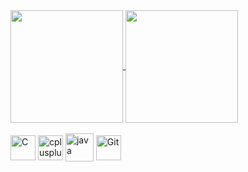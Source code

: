 <a href="https://github.com/nocctis/github-readme-stats">
  <img align="center" height=180cm src="https://github-readme-stats.vercel.app/api?username=juliana-vieira&count_private=true&show_icons=true&theme=radical&hide_border=true" />
</a>
<a href=https://github.com/nocctis/github-readme-stats">
  <img align="center" height=180cm src="https://github-readme-stats.vercel.app/api/top-langs/?username=juliana-vieira&layout=compact&langs_count=6&theme=radical&hide_border=true" />
</a>

<div style="display: inline_block"><br>
  <img align="center" alt="C" title="C" height="40" width="40" src="https://cdn.jsdelivr.net/gh/devicons/devicon/icons/c/c-plain.svg"/>
  <img align="center" alt="cplusplus" title="C++" height="40" width="40" src="https://cdn.jsdelivr.net/gh/devicons/devicon/icons/cplusplus/cplusplus-line.svg"/>
  <!-- <img align="center" alt="js" title="JavaScript" height="40" width="40" src="https://cdn.jsdelivr.net/gh/devicons/devicon/icons/javascript/javascript-original.svg"/> -->
  <img align="center" alt="java" title="Java" height="45" width="45" src="https://cdn.jsdelivr.net/gh/devicons/devicon/icons/java/java-original-wordmark.svg"/>
  <!-- <img align="center" alt="nodejs" title="NodeJS" height="40" width="40" src="https://cdn.jsdelivr.net/gh/devicons/devicon/icons/nodejs/nodejs-plain.svg"/> -->
  <!-- <img align="center" alt="bootstrap" title="Bootstrap" height="45" width="45" src="https://cdn.jsdelivr.net/gh/devicons/devicon/icons/bootstrap/bootstrap-plain-wordmark.svg"> -->
  <img align="center" alt="Git" title="Git" height="40" width="40" src="https://cdn.jsdelivr.net/gh/devicons/devicon/icons/git/git-original.svg">
<div>

